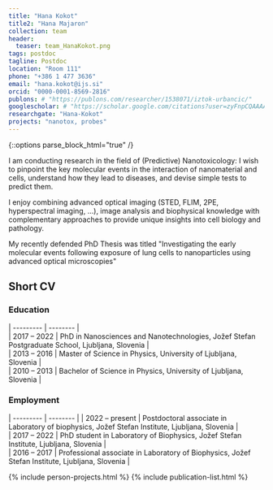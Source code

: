 ```yaml
---
title: "Hana Kokot"
title2: "Hana Majaron"
collection: team
header:
  teaser: team_HanaKokot.png
tags: postdoc
tagline: Postdoc
location: "Room 111"
phone: "+386 1 477 3636"
email: "hana.kokot@ijs.si"
orcid: "0000-0001-8569-2816"
publons: # "https://publons.com/researcher/1538071/iztok-urbancic/"
googlescholar: # "https://scholar.google.com/citations?user=zyFnpCQAAAAJ"
researchgate: "Hana-Kokot"
projects: "nanotox, probes"
---
```


{::options parse_block_html="true" /}

I am conducting research in the field of (Predictive) Nanotoxicology: 
I wish to pinpoint the key molecular events in the interaction of nanomaterial and cells, understand how they lead to diseases, and devise simple tests to predict them. 

I enjoy combining advanced optical imaging (STED, FLIM, 2PE, hyperspectral imaging, ...), image analysis and biophysical knowledge with complementary approaches to provide unique insights into cell biology and pathology.

My recently defended PhD Thesis was titled "Investigating the early molecular events following exposure of lung cells to nanoparticles using advanced optical microscopies"


Short CV
---------

<h3>Education</h3>  

| --------- | -------- |  
| 2017 – 2022 | PhD in Nanosciences and Nanotechnologies, Jožef Stefan Postgraduate School, Ljubljana, Slovenia |  
| 2013 – 2016 | Master of Science in Physics, University of Ljubljana, Slovenia |  
| 2010 – 2013 | Bachelor of Science in Physics, University of Ljubljana, Slovenia |  

<h3>Employment</h3>  

| --------- | -------- |
| 2022 – present  | Postdoctoral associate in Laboratory of biophysics, Jožef Stefan Institute, Ljubljana, Slovenia |    
| 2017 – 2022  | PhD student in Laboratory of Biophysics, Jožef Stefan Institute, Ljubljana, Slovenia |  
| 2016 – 2017  | Professional associate in Laboratory of Biophysics, Jožef Stefan Institute, Ljubljana, Slovenia |  


{% include person-projects.html %}
{% include publication-list.html %}